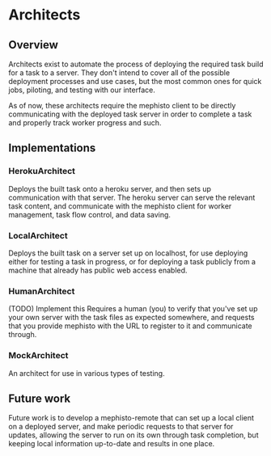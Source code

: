 # Architects
## Overview
Architects exist to automate the process of deploying the required task build for a task to a server.
They don't intend to cover all of the possible deployment processes and use cases, but the most common
ones for quick jobs, piloting, and testing with our interface.

As of now, these architects require the mephisto client to be directly communicating with the deployed
task server in order to complete a task and properly track worker progress and such.

## Implementations
### HerokuArchitect
Deploys the built task onto a heroku server, and then sets up communication with that server. The
heroku server can serve the relevant task content, and communicate with the mephisto client for
worker management, task flow control, and data saving.
### LocalArchitect
Deploys the built task on a server set up on localhost, for use deploying either for testing a task
in progress, or for deploying a task publicly from a machine that already has public web access enabled.
### HumanArchitect
(TODO) Implement this
Requires a human (you) to verify that you've set up your own server with the task files as expected
somewhere, and requests that you provide mephisto with the URL to register to it and communicate through.
### MockArchitect
An architect for use in various types of testing.

## Future work
Future work is to develop a mephisto-remote that can set up a local client on a deployed server, and
make periodic requests to that server for updates, allowing the server to run on its own through task
completion, but keeping local information up-to-date and results in one place.
